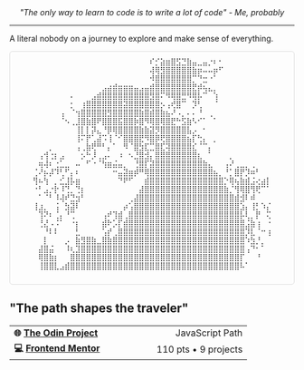 <div align="center">
  <i>"The only way to learn to code is to write a lot of code" - Me, probably</i>
</div>

---

A literal nobody on a journey to explore and make sense of everything.

<div align="center">
  <div style="overflow-x: auto; white-space: nowrap; max-width: 100%; border: 1px solid #ddd; padding: 10px; border-radius: 5px;">
    <pre style="margin: 0; font-size: clamp(0.3rem, 2vw, 0.8rem);">
⠀⠀⠀⠀⠀⠀⠀⠀⠀⠀⠀⠀⠀⠀⠀⠀⠀⠀⠀⠀⠀⠀⠎⡊⣵⣶⣿⣫⣙⣷⣤⣀⣤⡐⠆⠂⠀⠀⠀⠀⠀⠀⠀⠀⠀
⠀⠀⠀⠀⠀⠀⠀⠀⠀⠀⠀⠀⠀⠀⠀⠀⠀⠀⠀⠀⠀⠀⢼⢿⣻⣿⣿⣿⣿⣿⣷⡶⠤⠤⡶⠋⠀⠀⠀⠀⠀⠀⠀⠀⠀
⠀⠀⠀⠀⠀⠀⠀⠀⠀⠀⠀⠀⠀⠀⠀⠀⠀⠀⠀⠀⠀⠀⠺⣿⣿⣿⣿⣿⣿⣿⡉⠙⣒⠐⠁⠀⠀⠀⠀⠀⠀⠀⠀⠀⠀
⠀⠀⠀⠀⠀⠀⠀⠀⠀⠀⠀⠀⠀⣠⣴⣾⣶⣶⣶⣤⣠⣤⣾⣿⣿⣿⣿⣿⣿⣿⣟⡾⢦⣄⡀⠀⠀⠀⠀⠀⠀⠀⠀⠀⠀
⠀⠀⠀⠀⠀⠀⠀⠄⠀⠀⠀⣠⣾⣿⣿⣿⣿⣿⣿⣿⣿⣿⣻⣿⠍⠻⢿⣿⣛⠻⢿⡧⠉⠀⢱⠀⠀⠀⠀⠀⠀⠀⠀⠀⠀
⠀⠀⠀⠀⠀⠀⠀⡂⠀⢰⣿⣿⣿⣿⣿⣿⣿⣽⣿⣿⣿⣿⣿⣿⡢⢠⢞⣿⠉⠀⡹⢃⠀⠀⠈⠀⠀⠀⠀⠀⠀⠀⠀⠀⠀
⠀⠀⠀⠀⠀⢠⠀⠈⢲⣿⣿⣿⣿⣿⣻⣿⣿⣿⣿⣿⣷⣿⣾⣿⣷⣦⠜⠠⡀⠄⠄⠘⠀⢀⠀⠀⠀⠀⠀⠀⠀⠀⠀⠀⠀
⠀⠀⠀⠀⠀⠈⠢⢀⣸⣿⣷⣿⠟⣿⣿⣿⣯⣿⣿⡷⣿⠻⢿⣿⢿⣿⣟⠓⣫⣷⠣⠊⠁⠀⠁⠀⠀⠀⠀⠀⠀⠀⠀⠀⠀
⠀⠀⠀⠀⠀⠀⠀⠀⢸⡇⡇⡽⣄⠘⡿⢿⣿⣿⣿⣿⣷⣷⣽⡻⣿⣿⣿⣿⣿⣧⡠⠀⠂⠀⠀⠀⠀⠀⠀⠀⠀⠀⠀⠀⠀
⠀⠀⠀⠀⠀⠀⠀⠀⢸⠍⡟⢁⣼⠩⢸⠈⠊⣿⣿⣿⣟⠻⣿⡿⢟⣿⣿⣿⣿⣦⡏⢓⡄⠀⡀⠀⠀⠀⠀⠀⠀⠀⠀⠀⠀
⠀⠀⠀⡀⠀⠀⠀⠀⢠⢀⣷⢟⠛⠃⡄⠁⠀⠻⠈⣿⣳⣏⣉⣿⣏⢽⣿⣿⣿⣿⣎⠈⠉⡄⠀⠀⠀⠀⠀⠀⠀⠀⠀⠀⠀
⠀⢠⢺⢐⡆⣠⠀⠀⠀⡢⠓⡸⢀⣠⠄⠀⠰⠀⠢⣘⣿⣺⡄⣿⣿⣿⣿⣿⣿⣿⣿⣆⠀⠁⠀⠀⠀⡀⠀⠀⠀⠀⠀⠀⠀
⠀⢶⢼⠆⢐⣁⣀⠀⠤⠀⠋⠐⠈⢳⣶⣬⣤⡀⠀⢘⣿⡏⣽⣿⣿⣿⣿⣿⣿⣿⣿⣿⣷⣄⠀⠀⢠⠜⢀⣀⡀⢀⠀⠀⠀
⢈⠜⡦⡼⠹⢃⠋⡄⠆⠀⠀⠀⠀⠀⠀⠒⣤⣽⣶⡾⠛⢿⣿⣿⣿⣿⣿⣿⣿⣿⣿⣿⣿⣿⣦⡀⠘⡁⣿⡟⡹⠶⠃⠀⠀
⢻⠦⢳⠀⡀⣊⣸⡧⣶⠀⠀⠀⠀⠀⠀⠀⠙⠟⠋⠀⠀⣾⣿⣿⣿⣿⣿⣿⣿⣿⣿⣿⣿⣿⣿⣿⡑⢿⢦⣷⣾⣨⢔⣴⡇
⠐⠃⣠⡐⡗⠸⢙⡀⢙⡆⠀⠀⠀⠀⠀⠀⠀⠀⠀⠀⣼⣿⣿⣿⣿⣿⣿⣿⣿⣿⣿⣿⣿⣿⣿⣿⣷⡈⢻⢿⣿⢻⢟⠉⠁
⠀⠁⠈⠃⠸⢼⠞⣙⣲⠃⠀⠀⠀⠀⠀⠀⠀⠀⢀⣼⣿⣿⣿⣿⣿⣿⣿⣿⣿⣿⣿⣿⣿⣿⣿⣿⣿⣿⣾⣺⠇⠾⠀⠀⠀
⢸⣰⡀⠀⢨⠀⣳⣽⠇⠀⠀⠀⠀⠀⠀⠀⠀⡴⢡⣿⣿⣿⣿⣿⣿⣿⣿⣿⣿⣿⣿⣿⣿⣿⣿⣿⣿⣿⣿⣱⡄⢸⡃⠱⡌
⠀⢹⠝⠆⢈⡄⠘⢉⠀⠀⠀⠀⠀⢠⠞⢹⣾⢀⣿⣿⣿⣿⣿⣿⣿⣿⣿⣿⣿⣿⣿⣿⣿⣿⣿⣿⣿⣿⣿⡧⢇⡀⡟⠀⢍
⠀⢘⣜⠠⠨⠁⠀⠐⡆⠀⠀⠀⠀⣾⠗⡡⡏⣾⣿⣿⣿⣿⣿⣿⣿⣿⣿⣿⣿⣿⣿⣿⣿⣿⣿⣿⣿⣿⣿⣿⣨⣷⢰⠀⠐
⠀⠀⠘⠇⠇⠀⠀⠀⣃⠀⠀⠀⠀⢡⡞⢀⣿⣿⣿⣿⣿⣿⣿⣿⣿⣿⣿⣿⣿⣿⣿⣿⣿⣿⣿⣿⣿⣿⣿⣿⡹⣇⠈⠒⢰
⠀⠀⡇⠀⠀⠀⡠⠀⣷⣻⣿⣷⣀⣿⣷⣿⣿⣿⣿⣿⣿⣿⣿⣿⣿⣿⣿⣿⣿⣿⣿⣿⣿⣿⣿⣿⣿⣿⣿⣿⠱⣳⡘⡀⠀
⠀⣼⣿⣬⠀⠀⠸⢆⣹⣿⣿⣿⣿⣿⣿⣿⣿⣿⣿⣿⣿⣿⣿⣿⣿⣿⣿⣿⣿⣿⣿⣿⣿⣿⣿⣿⣿⣿⣿⣿⢠⠙⠂⠁⠀
⠀⢿⣿⣷⡆⠀⠀⣿⣿⣿⣿⣿⣿⣿⣿⣿⣿⣿⣿⣿⣿⣿⣿⣿⣿⣿⣿⣿⣿⣿⣿⣿⣿⣿⣿⣿⣿⣿⣿⡏⠀⠀⠘⠀⠀
⠀⢸⣿⣿⣇⣠⣾⣿⣿⣿⣿⣿⣿⣿⣿⣿⣿⣿⣿⣿⣿⣿⣿⣿⣿⣿⣿⣿⣿⣿⣿⣿⣿⣿⣿⣿⣿⣿⣿⠧⠁⠀⠀⠀⠀
    </pre>
  </div>
</div>

## "The path shapes the traveler"

<div style="width: 100%;">
  <table style="width: 100%; table-layout: fixed; border-collapse: collapse;">
    <tr>
      <td style="width: 60%;"><strong>🌐 <a href="https://www.theodinproject.com/">The Odin Project</a></strong></td>
      <td style="width: 40%; text-align: right;">JavaScript Path</td>
    </tr>
    <tr>
      <td><strong>💻 <a href="https://www.frontendmentor.io/profile/rffgrayson">Frontend Mentor</a></strong></td>
      <td style="text-align: right;">110 pts • 9 projects</td>
    </tr>
  </table>
</div>
